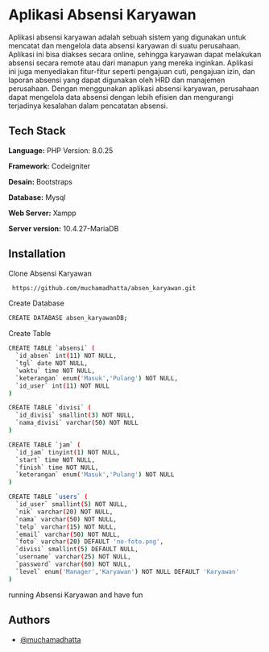 # Aplikasi Absensi Karyawan

Aplikasi absensi karyawan adalah sebuah sistem yang digunakan untuk mencatat dan mengelola data absensi karyawan di suatu perusahaan. Aplikasi ini bisa diakses secara online, sehingga karyawan dapat melakukan absensi secara remote atau dari manapun yang mereka inginkan. Aplikasi ini juga menyediakan fitur-fitur seperti pengajuan cuti, pengajuan izin, dan laporan absensi yang dapat digunakan oleh HRD dan manajemen perusahaan. Dengan menggunakan aplikasi absensi karyawan, perusahaan dapat mengelola data absensi dengan lebih efisien dan mengurangi terjadinya kesalahan dalam pencatatan absensi.

## Tech Stack

**Language:** PHP Version: 8.0.25

**Framework:** Codeigniter

**Desain:** Bootstraps

**Database:** Mysql

**Web Server:** Xampp

**Server version:** 10.4.27-MariaDB

## Installation

Clone Absensi Karyawan

```bash
 https://github.com/muchamadhatta/absen_karyawan.git
```

Create Database

```bash
CREATE DATABASE absen_karyawanDB;
```

Create Table

```bash
CREATE TABLE `absensi` (
  `id_absen` int(11) NOT NULL,
  `tgl` date NOT NULL,
  `waktu` time NOT NULL,
  `keterangan` enum('Masuk','Pulang') NOT NULL,
  `id_user` int(11) NOT NULL
)

CREATE TABLE `divisi` (
  `id_divisi` smallint(3) NOT NULL,
  `nama_divisi` varchar(50) NOT NULL
)

CREATE TABLE `jam` (
  `id_jam` tinyint(1) NOT NULL,
  `start` time NOT NULL,
  `finish` time NOT NULL,
  `keterangan` enum('Masuk','Pulang') NOT NULL
)

CREATE TABLE `users` (
  `id_user` smallint(5) NOT NULL,
  `nik` varchar(20) NOT NULL,
  `nama` varchar(50) NOT NULL,
  `telp` varchar(15) NOT NULL,
  `email` varchar(50) NOT NULL,
  `foto` varchar(20) DEFAULT 'no-foto.png',
  `divisi` smallint(5) DEFAULT NULL,
  `username` varchar(25) NOT NULL,
  `password` varchar(60) NOT NULL,
  `level` enum('Manager','Karyawan') NOT NULL DEFAULT 'Karyawan'
)
```

running Absensi Karyawan and have fun

## Authors

- [@muchamadhatta](https://www.github.com/muchamadhatta)
